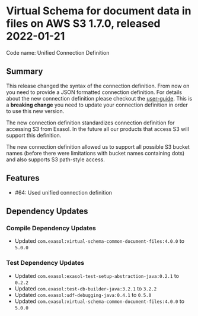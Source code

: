 # Virtual Schema for document data in files on AWS S3 1.7.0, released 2022-01-21

Code name: Unified Connection Definition

## Summary

This release changed the syntax of the connection definition. From now on you need to provide a JSON formatted connection definition. For details about the new connection definition please checkout the [user-guide](../user_guide/user_guide.md#user-content-creating-a-connection). This is a **breaking change** you need to update your connection definition in order to use this new version.

The new connection definition standardizes connection definition for accessing S3 from Exasol. In the future all our products that access S3 will support this definition.

The new connection definition allowed us to support all possible S3 bucket names (before there were limitations with bucket names containing dots) and also supports S3 path-style access.

## Features

* #64: Used unified connection definition

## Dependency Updates

### Compile Dependency Updates

* Updated `com.exasol:virtual-schema-common-document-files:4.0.0` to `5.0.0`

### Test Dependency Updates

* Updated `com.exasol:exasol-test-setup-abstraction-java:0.2.1` to `0.2.2`
* Updated `com.exasol:test-db-builder-java:3.2.1` to `3.2.2`
* Updated `com.exasol:udf-debugging-java:0.4.1` to `0.5.0`
* Updated `com.exasol:virtual-schema-common-document-files:4.0.0` to `5.0.0`
